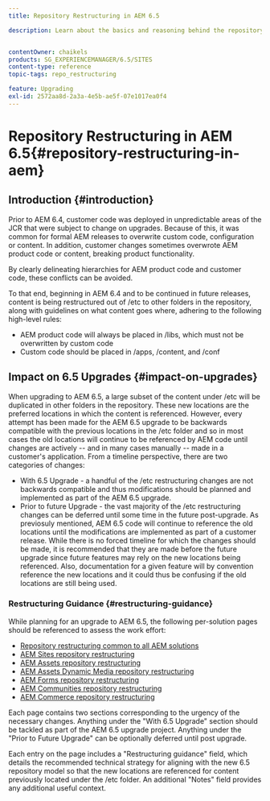 ```yaml
---
title: Repository Restructuring in AEM 6.5

description: Learn about the basics and reasoning behind the repository restructuring in AEM 6.5


contentOwner: chaikels
products: SG_EXPERIENCEMANAGER/6.5/SITES
content-type: reference
topic-tags: repo_restructuring

feature: Upgrading
exl-id: 2572aa8d-2a3a-4e5b-ae5f-07e1017ea0f4
---
```

# Repository Restructuring in AEM 6.5{#repository-restructuring-in-aem}

## Introduction {#introduction}

Prior to AEM 6.4, customer code was deployed in unpredictable areas of the JCR that were subject to change on upgrades. Because of this, it was common for formal AEM releases to overwrite custom code, configuration or content. In addition, customer changes sometimes overwrote AEM product code or content, breaking product functionality.

By clearly delineating hierarchies for AEM product code and customer code, these conflicts can be avoided.

To that end, beginning in AEM 6.4 and to be continued in future releases, content is being restructured out of /etc to other folders in the repository, along with guidelines on what content goes where, adhering to the following high-level rules:

* AEM product code will always be placed in /libs, which must not be overwritten by custom code
* Custom code should be placed in /apps, /content, and /conf

## Impact on 6.5 Upgrades {#impact-on-upgrades}

When upgrading to AEM 6.5, a large subset of the content under /etc will be duplicated in other folders in the repository. These new locations are the preferred locations in which the content is referenced. However, every attempt has been made for the AEM 6.5 upgrade to be backwards compatible with the previous locations in the /etc folder and so in most cases the old locations will continue to be referenced by AEM code until changes are actively -- and in many cases manually -- made in a customer's application. From a timeline perspective, there are two categories of changes:

* With 6.5 Upgrade - a handful of the /etc restructuring changes are not backwards compatible and thus modifications should be planned and implemented as part of the AEM 6.5 upgrade.
* Prior to future Upgrade - the vast majority of the /etc restructuring changes can be deferred until some time in the future post-upgrade. As previosuly mentioned, AEM 6.5 code will continue to reference the old locations until the modifications are implemented as part of a customer release. While there is no forced timeline for which the changes should be made, it is recommended that they are made before the future upgrade since future features may rely on the new locations being referenced. Also, documentation for a given feature will by convention reference the new locations and it could thus be confusing if the old locations are still being used.

### Restructuring Guidance {#restructuring-guidance}

While planning for an upgrade to AEM 6.5, the following per-solution pages should be referenced to assess the work effort:

* [Repository restructuring common to all AEM solutions](/help/sites-deploying/all-repository-restructuring-in-aem-6-5.md)
* [AEM Sites repository restructuring](/help/sites-deploying/sites-repository-restructuring-in-aem-6-5.md)
* [AEM Assets repository restructuring](/help/sites-deploying/assets-repository-restructuring-in-aem-6-5.md)
* [AEM Assets Dynamic Media repository restructuring](/help/sites-deploying/dynamicmedia-repository-restructuring-in-aem-6-5.md)
* [AEM Forms repository restructuring](/help/sites-deploying/forms-repository-restructuring-in-aem-6-5.md)
* [AEM Communities repository restructuring](/help/sites-deploying/communities-repository-restructuring-in-aem-6-5.md)
* [AEM Commerce repository restructuring](/help/sites-deploying/ecommerce-repository-restructuring-in-aem-6-5.md)

Each page contains two sections corresponding to the urgency of the necessary changes. Anything under the "With 6.5 Upgrade" section should be tackled as part of the AEM 6.5 upgrade project. Anything under the "Prior to Future Upgrade" can be optionally deferred until post upgrade.

Each entry on the page includes a "Restructuring guidance" field, which details the recommended technical strategy for aligning with the new 6.5 repository  model so that the new locations are referenced for content previously located under the /etc folder. An additional "Notes" field provides any additional useful context.
